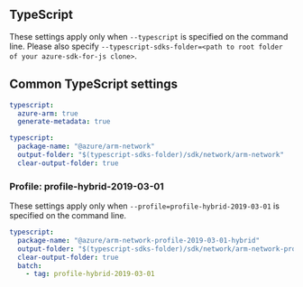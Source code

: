 ## TypeScript

These settings apply only when `--typescript` is specified on the command line.
Please also specify `--typescript-sdks-folder=<path to root folder of your azure-sdk-for-js clone>`.

## Common TypeScript settings

``` yaml $(typescript)
typescript:
  azure-arm: true
  generate-metadata: true
```

``` yaml $(typescript) && !$(profile)
typescript:
  package-name: "@azure/arm-network"
  output-folder: "$(typescript-sdks-folder)/sdk/network/arm-network"
  clear-output-folder: true
```

### Profile: profile-hybrid-2019-03-01

These settings apply only when `--profile=profile-hybrid-2019-03-01` is specified on the command line.

``` yaml $(profile)=='profile-hybrid-2019-03-01'
typescript:
  package-name: "@azure/arm-network-profile-2019-03-01-hybrid"
  output-folder: "$(typescript-sdks-folder)/sdk/network/arm-network-profile-2019-03-01-hybrid"
  clear-output-folder: true
  batch:
    - tag: profile-hybrid-2019-03-01
```
